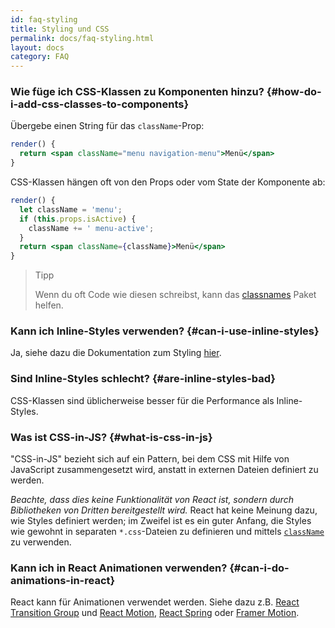 ```yaml
---
id: faq-styling
title: Styling und CSS
permalink: docs/faq-styling.html
layout: docs
category: FAQ
---
```


### Wie füge ich CSS-Klassen zu Komponenten hinzu? {#how-do-i-add-css-classes-to-components}

Übergebe einen String für das `className`-Prop:

```jsx
render() {
  return <span className="menu navigation-menu">Menü</span>
}
```

CSS-Klassen hängen oft von den Props oder vom State der Komponente ab:

```jsx
render() {
  let className = 'menu';
  if (this.props.isActive) {
    className += ' menu-active';
  }
  return <span className={className}>Menü</span>
}
```

>Tipp
>
>Wenn du oft Code wie diesen schreibst, kann das [classnames](https://www.npmjs.com/package/classnames#usage-with-reactjs) Paket helfen.

### Kann ich Inline-Styles verwenden? {#can-i-use-inline-styles}

Ja, siehe dazu die Dokumentation zum Styling [hier](/docs/dom-elements.html#style).

### Sind Inline-Styles schlecht? {#are-inline-styles-bad}

CSS-Klassen sind üblicherweise besser für die Performance als Inline-Styles.

### Was ist CSS-in-JS? {#what-is-css-in-js}

"CSS-in-JS" bezieht sich auf ein Pattern, bei dem CSS mit Hilfe von JavaScript zusammengesetzt wird, anstatt in externen Dateien definiert zu werden.

_Beachte, dass dies keine Funktionalität von React ist, sondern durch Bibliotheken von Dritten bereitgestellt wird._ React hat keine Meinung dazu, wie Styles definiert werden; im Zweifel ist es ein guter Anfang, die Styles wie gewohnt in separaten `*.css`-Dateien zu definieren und mittels [`className`](/docs/dom-elements.html#classname) zu verwenden.

### Kann ich in React Animationen verwenden? {#can-i-do-animations-in-react}

React kann für Animationen verwendet werden. Siehe dazu z.B. [React Transition Group](https://reactcommunity.org/react-transition-group/) und [React Motion](https://github.com/chenglou/react-motion), [React Spring](https://github.com/react-spring/react-spring) oder [Framer Motion](https://framer.com/motion).
